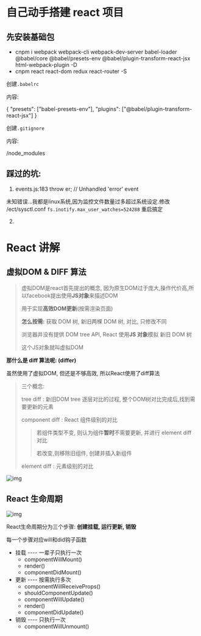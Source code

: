 # 自己动手搭建 react 项目

## 先安装基础包

- cnpm i webpack webpack-cli webpack-dev-server babel-loader @babel/core @babel/presets-env @babel/plugin-transform-react-jsx html-webpack-plugin -D
- cnpm react react-dom redux react-router -S

创建`.babelrc`

内容:

{
    "presets": ["babel-presets-env"],
    "plugins": ["@babel/plugin-transform-react-jsx"]
}

创建`.gitignore`

内容:

/node_modules

## 踩过的坑:

1. events.js:183  throw er; // Unhandled 'error' event

未知错误...我都是linux系统,因为监控文件数量过多超过系统设定.修改 /ect/sysctl.conf  `fs.inotify.max_user_watches=524288`  重启搞定

2. 



# React 讲解

## 虚拟DOM & DIFF 算法

>  虚拟DOM是react首先提出的概念, 因为原生DOM过于庞大,操作代价高,所以facebook提出使用**JS对象**来描述DOM
>
> 用于实现**高效DOM更新**(按需渲染页面)
>
> **怎么按需:** 获取 DOM 树, 新旧两棵 DOM 树, 对比, 只修改不同
>
> 浏览器并没有提供 DOM tree API, React 使用**JS 对象**模拟 新旧 DOM 树
>
> 这个JS对象就叫虚拟DOM



**那什么是 diff 算法呢: (differ)**

虽然使用了虚拟DOM, 但还是不够高效, 所以React使用了diff算法

> 三个概念:
>
> tree diff : 新旧DOM tree 逐层对比的过程, 整个DOM树对比完成后,找到需要更新的元素
>
> component diff : React 组件级别的对比
>
> > 若组件类型不变, 则认为组件**暂时**不需要更新, 并进行 element diff 对比
> >
> > 若改变,则移除旧组件, 创建并插入新组件
>
> element diff : 元素级别的对比

![img](/home/jedenzhan/Documents/Interview/代码技能/React/assets/diff-.png)







## React 生命周期

![img](/home/jedenzhan/Documents/Interview/代码技能/React/assets/lifeCircle.webp)



React生命周期分为三个步骤: **创建挂载, 运行更新, 销毁**

每一个步骤对应will和did钩子函数

- 挂载 ---- 一辈子只执行一次
  - componentWillMount()
  - render()
  - componentDidMount()
- 更新 ---- 按需执行多次
  - componentWillReceiveProps()
  - shouldComponentUpdate()
  - componentWillUpdate()
  - render()
  - componentDidUpdate()
- 销毁 ---- 只执行一次
  - componentWillUnmount()










